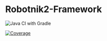 # Robotnik2-Framework

![Java CI with Gradle](https://github.com/frc604/robotnik2-framework/workflows/Java%20CI%20with%20Gradle/badge.svg)

[![Coverage](https://codecov.io/gh/frc604/robotnik2-framework/branch/master/graph/badge.svg?token=REuWi5ifMt)](https://codecov.io/gh/frc604/robotnik2-framework)